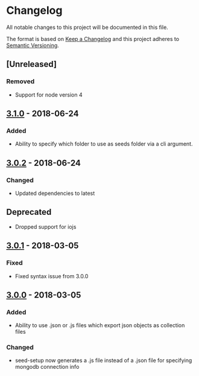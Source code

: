 # Changelog
All notable changes to this project will be documented in this file.

The format is based on [Keep a Changelog](http://keepachangelog.com/en/1.0.0/)
and this project adheres to [Semantic Versioning](http://semver.org/spec/v2.0.0.html).

## [Unreleased]
### Removed
- Support for node version 4

## [3.1.0] - 2018-06-24
### Added
- Ability to specify which folder to use as seeds folder via a cli argument.

## [3.0.2] - 2018-06-24
### Changed
- Updated dependencies to latest

## Deprecated
- Dropped support for iojs

## [3.0.1] - 2018-03-05
### Fixed
- Fixed syntax issue from 3.0.0

## [3.0.0] - 2018-03-05
### Added
- Ability to use .json or .js files which export json objects as collection files

### Changed
- seed-setup now generates a .js file instead of a .json file for specifying mongodb connection info


[3.1.0]: <https://github.com/toymachiner62/node-mongo-seeds/compare/v3.0.2...v3.1.0>
[3.0.2]: <https://github.com/toymachiner62/node-mongo-seeds/compare/v3.0.1...v3.0.2>
[3.0.1]: <https://github.com/toymachiner62/node-mongo-seeds/compare/v3.0.0...v3.0.1>
[3.0.0]: <https://github.com/toymachiner62/node-mongo-seeds/compare/v2.3.2...v3.0.0>
